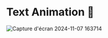    # Text Animation 🤩

   ![Capture d'écran 2024-11-07 163714](https://github.com/user-attachments/assets/580c43d1-cdf0-4782-b502-ee6617441458)
